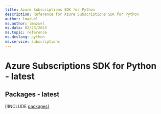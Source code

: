 ```yaml
---
title: Azure Subscriptions SDK for Python
description: Reference for Azure Subscriptions SDK for Python
author: lmazuel
ms.author: lmazuel
ms.data: 02/23/2023
ms.topic: reference
ms.devlang: python
ms.service: subscriptions
---
```

# Azure Subscriptions SDK for Python - latest
## Packages - latest
[!INCLUDE [packages](subscriptions-index.md)]